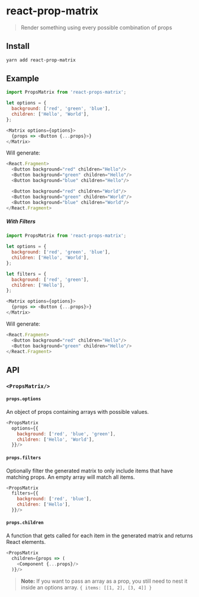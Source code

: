 # react-prop-matrix

> Render something using every possible combination of props

## Install

```sh
yarn add react-prop-matrix
```

## Example

```js
import PropsMatrix from 'react-props-matrix';

let options = {
  background: ['red', 'green', 'blue'],
  children: ['Hello', 'World'],
};

<Matrix options={options}>
  {props => <Button {...props}>}
</Matrix>
```

Will generate:

```js
<React.Fragment>
  <Button background="red" children="Hello"/>
  <Button background="green" children="Hello"/>
  <Button background="blue" children="Hello"/>

  <Button background="red" children="World"/>
  <Button background="green" children="World"/>
  <Button background="blue" children="World"/>
</React.Fragment>
```

##### With Filters

```js
import PropsMatrix from 'react-props-matrix';

let options = {
  background: ['red', 'green', 'blue'],
  children: ['Hello', 'World'],
};

let filters = {
  background: ['red', 'green'],
  children: ['Hello'],
};

<Matrix options={options}>
  {props => <Button {...props}>}
</Matrix>
```

Will generate:

```js
<React.Fragment>
  <Button background="red" children="Hello"/>
  <Button background="green" children="Hello"/>
</React.Fragment>
```

## API

### `<PropsMatrix/>`

#### `props.options`

An object of props containing arrays with possible values.

```js
<PropsMatrix
  options={{
    background: ['red', 'blue', 'green'],
    children: ['Hello', 'World'],
  }}/>
```

#### `props.filters`

Optionally filter the generated matrix to only include items that have matching
props. An empty array will match all items.

```js
<PropsMatrix
  filters={{
    background: ['red', 'blue'],
    children: ['Hello'],
  }}/>
```

#### `props.children`

A function that gets called for each item in the generated matrix and returns
React elements.

```js
<PropsMatrix
  children={props => (
    <Component {...props}/>
  )}/>
```

> **Note:** If you want to pass an array as a prop, you still need to nest it
> inside an options array. `{ items: [[1, 2], [3, 4]] }`
